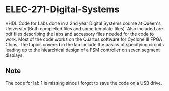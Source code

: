 # ELEC-271-Digital-Systems
VHDL Code for Labs done in a 2nd year Digital Systems course at Queen's University (Both completed files and some template files). Also included are pdf files describing the labs and accessory files needed for the code to work. Most of the code works on the Quartus software for Cyclone III FPGA Chips.
The topics covered in the lab include the basics of specifying circuits leading up to the hiearchical design of a FSM controller on seven segment displays. 

## Note
The code for lab 1 is missing since I forgot to save the code on a USB drive.
